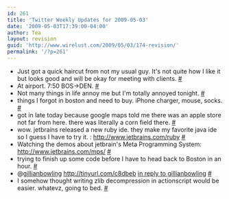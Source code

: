```yaml
---
id: 261
title: 'Twitter Weekly Updates for 2009-05-03'
date: '2009-05-03T17:39:00-04:00'
author: Tea
layout: revision
guid: 'http://www.wirelust.com/2009/05/03/174-revision/'
permalink: '/?p=261'
---
```


- Just got a quick haircut from not my usual guy. It's not quite how I like it but looks good and will be okay for meeting with clients. [\#](http://twitter.com/teacurran/statuses/1630969052)
- At airport. 7:50 BOS-&gt;DEN. [\#](http://twitter.com/teacurran/statuses/1633764044)
- Not many things in life annoy me but I'm totally annoyed tonight. [\#](http://twitter.com/teacurran/statuses/1637108324)
- things I forgot in boston and need to buy. iPhone charger, mouse, socks. [\#](http://twitter.com/teacurran/statuses/1642081554)
- got in late today because google maps told me there was an apple store not far from here. there was literally a corn field there. [\#](http://twitter.com/teacurran/statuses/1642086913)
- wow. jetbrains released a new ruby ide. they make my favorite java ide so I guess I have to try it. : <http://www.jetbrains.com/ruby> [\#](http://twitter.com/teacurran/statuses/1646522519)
- Watching the demos about jetbrain's Meta Programming System: <http://www.jetbrains.com/mps/> [\#](http://twitter.com/teacurran/statuses/1646593279)
- trying to finish up some code before I have to head back to Boston in an hour. [\#](http://twitter.com/teacurran/statuses/1673214481)
- @[gillianbowling](http://twitter.com/gillianbowling) <http://tinyurl.com/c8dbeb> [in reply to gillianbowling](http://twitter.com/gillianbowling/statuses/1675419225) [\#](http://twitter.com/teacurran/statuses/1676744375)
- I somehow thought writing zlib decompression in actionscript would be easier. whatevz, going to bed. [\#](http://twitter.com/teacurran/statuses/1676897676)